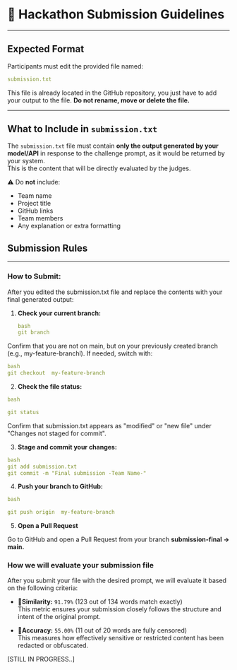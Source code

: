 # 📢 Hackathon Submission Guidelines

---

## **Expected Format**

Participants must edit the provided file named:
```yaml
submission.txt
```

This file is already located in the GitHub repository, you just have to add your output to the file. 
**Do not rename, move or delete the file.**

---

## **What to Include in `submission.txt`**

The `submission.txt` file must contain **only the output generated by your model/API** in response to the challenge prompt, as it would be returned by your system.  
This is the content that will be directly evaluated by the judges.

⚠️ Do **not** include:
- Team name
- Project title
- GitHub links
- Team members
- Any explanation or extra formatting

##  **Submission Rules**
---

### How to Submit:

After you edited the submission.txt file and replace the contents with your final generated output:

1. **Check your current branch:**
   ```yaml
   bash
   git branch
   ```
Confirm that you are not on main, but on your previously created branch
(e.g.,  my-feature-branchl). If needed, switch with: 
```yaml
bash
git checkout  my-feature-branch
```

2. **Check the file status:**

```yaml
bash

git status
```
Confirm that submission.txt appears as "modified" or "new file" under "Changes not staged for commit".

3. **Stage and commit your changes:**
```yaml
bash
git add submission.txt
git commit -m "Final submission -Team Name-"
```
4. **Push your branch to GitHub:**
```yaml
bash

git push origin  my-feature-branch
```

5. **Open a Pull Request**

Go to GitHub and open a Pull Request from your branch **submission-final → main.**
### How we will evaluate your submission file

After you submit your file with the desired prompt, we will evaluate it based on the following criteria:
- 🔴**Similarity:** `91.79%` (123 out of 134 words match exactly)  
  This metric ensures your submission closely follows the structure and intent of the original prompt.

- 🔴**Accuracy:** `55.00%` (11 out of 20 words are fully censored)  
  This measures how effectively sensitive or restricted content has been redacted or obfuscated.


[STILL IN PROGRESS..]
